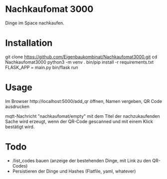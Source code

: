 # Nachkaufomat 3000

Dinge im Space nachkaufen.


# Installation

git clone https://github.com/Eigenbaukombinat/Nachkaufomat3000.git
cd Nachkaufomat3000
python3 -m venv .
bin/pip install -r requirements.txt
FLASK_APP = main.py bin/flask run


# Usage

Im Browser http://localhost:5000/add_qr öffnen, Namen vergeben, QR Code ausdrucken

mqtt-Nachricht "nachkaufomat/empty" mit dem Titel der nachzukaufenden Sache wird erzeugt, wenn der QR-Code gescanned und mit einem Klick bestätigt wird.


# Todo

* /list_codes bauen (anzeige der bestehenden Dinge, mit Link zu den QR-Codes)
* Persistieren der Dinge und Hashes (Flatfile, yaml, whatever)

